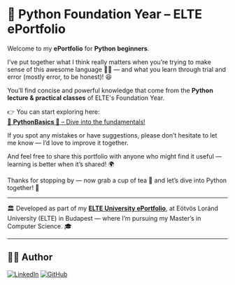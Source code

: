 # 🐍 Python Foundation Year – ELTE ePortfolio

Welcome to my **ePortfolio** for **Python beginners**.

I’ve put together what I think really matters when you’re trying to make sense of this awesome language 🧠🐍 — and what you learn through trial and error (mostly error, to be honest)! 😆  

You’ll find concise and powerful knowledge that come from the **Python lecture & practical classes** of ELTE's Foundation Year.

👉 You can start exploring here:  
[📘 **PythonBasics 🧠** – Dive into the fundamentals!](PythonBasics/README.md)

If you spot any mistakes or have suggestions, please don’t hesitate to let me know — I’d love to improve it together.  

And feel free to share this portfolio with anyone who might find it useful — learning is better when it’s shared! 🌍

Thanks for stopping by — now grab a cup of tea 🍵 and let’s dive into Python together! 🚀  

---

🏛️ Developed as part of my [**ELTE University ePortfolio**](https://canvas.elte.hu/eportfolios/3106/Welcome), at Eötvös Loránd University (ELTE) in Budapest — where I’m pursuing my Master’s in Computer Science. 🎓

---

## 👨‍💻 Author
[![LinkedIn](https://img.shields.io/badge/LinkedIn-André%20Llumiquinga-blue?style=flat&logo=linkedin)](https://www.linkedin.com/in/andre-llc/)
[![GitHub](https://img.shields.io/badge/GitHub-André%20Llumiquinga-black?style=flat&logo=github)](https://github.com/andrefernandoec2608)